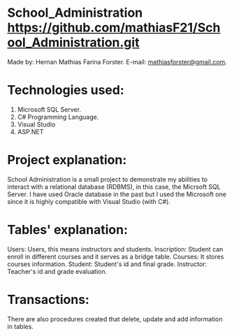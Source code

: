 # School_Administration https://github.com/mathiasF21/School_Administration.git

Made by: Hernan Mathias Farina Forster.
E-mail: mathiasforster@gmail.com.

# Technologies used:

1. Microsoft SQL Server.
2. C# Programming Language.
3. Visual Studio
4. ASP.NET

# Project explanation:

School Administration is a small project to demonstrate my abilities to interact with a relational database (RDBMS), in this case, the Micrsoft SQL Server. I have used Oracle database in the past but I used the Microsoft one since it is highly compatible with Visual Studio (with C#).

# Tables' explanation: 

Users: Users, this means instructors and students.
Inscription: Student can enroll in different courses and it serves as a bridge table.
Courses: It stores courses information.
Student: Student's id and final grade.
Instructor: Teacher's id and grade evaluation.

# Transactions: 

There are also procedures created that delete, update and add information in tables.



